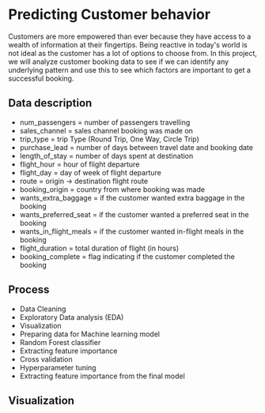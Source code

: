 # Predicting Customer behavior

Customers are more empowered than ever because they have access to a wealth of information at their fingertips. Being reactive in today's world is not ideal as the customer has a lot of options to choose from. In this project, we will analyze customer booking data to see if we can identify any underlying pattern and use this to see which factors are important to get a successful booking.

## Data description

- num_passengers = number of passengers travelling
- sales_channel = sales channel booking was made on
- trip_type = trip Type (Round Trip, One Way, Circle Trip)
- purchase_lead = number of days between travel date and booking date
- length_of_stay = number of days spent at destination
- flight_hour = hour of flight departure
- flight_day = day of week of flight departure
- route = origin -> destination flight route
- booking_origin = country from where booking was made
- wants_extra_baggage = if the customer wanted extra baggage in the booking
- wants_preferred_seat = if the customer wanted a preferred seat in the booking
- wants_in_flight_meals = if the customer wanted in-flight meals in the booking
- flight_duration = total duration of flight (in hours)
- booking_complete = flag indicating if the customer completed the booking

## Process

* Data Cleaning
* Exploratory Data analysis (EDA)
* Visualization
* Preparing data for Machine learning model
* Random Forest classifier
* Extracting feature importance
* Cross validation
* Hyperparameter tuning
* Extracting feature importance from the final model

## Visualization

